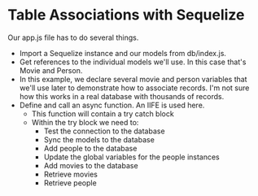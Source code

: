 # Table Associations with Sequelize

Our app.js file has to do several things.
- Import a Sequelize instance and our models from db/index.js. 
- Get references to the individual models we'll use. In this case that's Movie and Person.
- In this example, we declare several movie and person variables that we'll use later to demonstrate how to associate records. I'm not sure how this works in a real database with thousands of records.
- Define and call an async function. An IIFE is used here.
    - This function will contain a try catch block
    - Within the try block we need to:
        - Test the connection to the database
        - Sync the models to the database
        - Add people to the database
        - Update the global variables for the people instances
        - Add movies to the database
        - Retrieve movies
        - Retrieve people